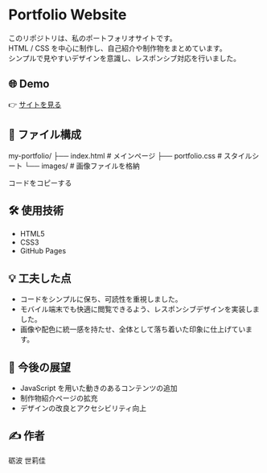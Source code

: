 # Portfolio Website

このリポジトリは、私のポートフォリオサイトです。  
HTML / CSS を中心に制作し、自己紹介や制作物をまとめています。  
シンプルで見やすいデザインを意識し、レスポンシブ対応を行いました。

## 🌐 Demo
👉 [サイトを見る](https://minato718-creator.github.io/my-portfolio/)

## 📂 ファイル構成
my-portfolio/
├── index.html # メインページ
├── portfolio.css # スタイルシート
└── images/ # 画像ファイルを格納

コードをコピーする

## 🛠 使用技術
- HTML5
- CSS3
- GitHub Pages

## 💡 工夫した点
- コードをシンプルに保ち、可読性を重視しました。  
- モバイル端末でも快適に閲覧できるよう、レスポンシブデザインを実装しました。  
- 画像や配色に統一感を持たせ、全体として落ち着いた印象に仕上げています。  

## 🚀 今後の展望
- JavaScript を用いた動きのあるコンテンツの追加  
- 制作物紹介ページの拡充  
- デザインの改良とアクセシビリティ向上  

## ✍ 作者
砺波 世莉佳

